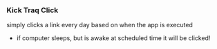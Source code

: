 ### Kick Traq Click

simply clicks a link every day based on when the app is executed

* if computer sleeps, but is awake at scheduled time it will be clicked!

